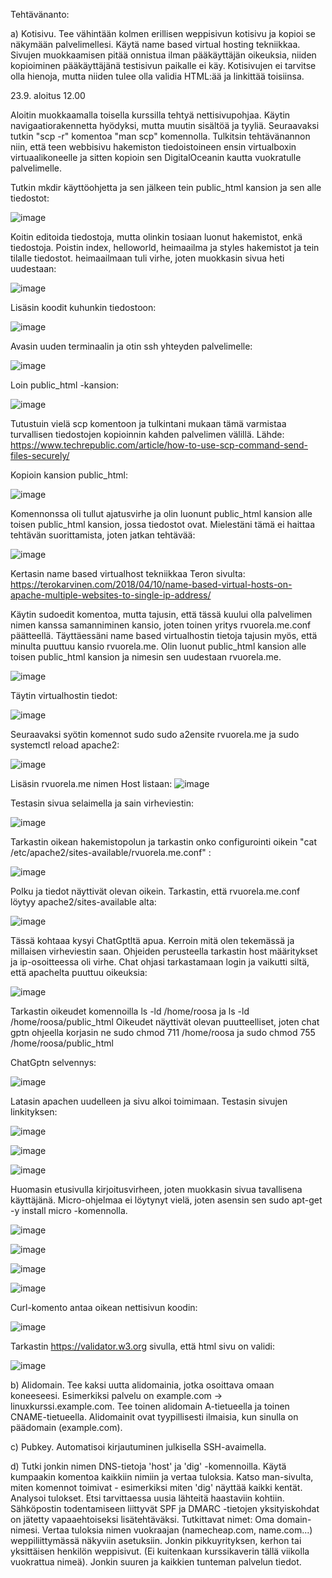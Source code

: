 Tehtävänanto:

a) Kotisivu. Tee vähintään kolmen erillisen weppisivun kotisivu ja kopioi se näkymään palvelimellesi. Käytä name based virtual hosting tekniikkaa. Sivujen muokkaamisen pitää onnistua ilman pääkäyttäjän oikeuksia, niiden kopioiminen pääkäyttäjänä testisivun paikalle ei käy. Kotisivujen ei tarvitse olla hienoja, mutta niiden tulee olla validia HTML:ää ja linkittää toisiinsa.

23.9. aloitus 12.00

Aloitin muokkaamalla toisella kurssilla tehtyä nettisivupohjaa. Käytin navigaatiorakennetta hyödyksi, mutta muutin sisältöä ja tyyliä. 
Seuraavaksi tutkin "scp -r" komentoa "man scp" komennolla. Tulkitsin tehtävänannon niin, että teen webbisivu hakemiston tiedoistoineen ensin virtualboxin virtuaalikoneelle ja sitten kopioin sen DigitalOceanin kautta vuokratulle palvelimelle. 

Tutkin mkdir käyttöohjetta ja sen jälkeen tein public_html kansion ja sen alle tiedostot:

![image](https://github.com/user-attachments/assets/fb0da562-8058-4295-a2a1-bfcd35ee2f22)

Koitin editoida tiedostoja, mutta olinkin tosiaan luonut hakemistot, enkä tiedostoja. Poistin index, helloworld, heimaailma ja styles hakemistot ja tein tilalle tiedostot. heimaailmaan tuli virhe, joten muokkasin sivua heti uudestaan:

![image](https://github.com/user-attachments/assets/0fcc36aa-e926-4297-8d82-18ae55998484)

Lisäsin koodit kuhunkin tiedostoon:

![image](https://github.com/user-attachments/assets/521dfde0-6f99-457d-997e-e3cb501ab11f)

Avasin uuden terminaalin ja otin ssh yhteyden palvelimelle: 

![image](https://github.com/user-attachments/assets/6e769b10-eda4-44f3-8136-55561916ca17)

Loin public_html -kansion:

![image](https://github.com/user-attachments/assets/914094c0-b4f2-4600-91ed-0cc38504b5b6)

Tutustuin vielä scp komentoon ja tulkintani mukaan tämä varmistaa turvallisen tiedostojen kopioinnin kahden palvelimen välillä. Lähde: https://www.techrepublic.com/article/how-to-use-scp-command-send-files-securely/

Kopioin kansion public_html:

![image](https://github.com/user-attachments/assets/0cbcf563-24d0-4a00-ab97-58483d9e970b)

Komennonssa oli tullut ajatusvirhe ja olin luonunt public_html kansion alle toisen public_html kansion, jossa tiedostot ovat. Mielestäni tämä ei haittaa tehtävän suorittamista, joten jatkan tehtävää:

![image](https://github.com/user-attachments/assets/2cfe4549-3877-4503-8935-10566f89829b)

Kertasin name based virtualhost tekniikkaa Teron sivulta: https://terokarvinen.com/2018/04/10/name-based-virtual-hosts-on-apache-multiple-websites-to-single-ip-address/ 

Käytin sudoedit komentoa, mutta tajusin, että tässä kuului olla palvelimen nimen kanssa samanniminen kansio, joten toinen yritys rvuorela.me.conf päätteellä. Täyttäessäni name based virtualhostin tietoja tajusin myös, että minulta puuttuu kansio rvuorela.me. Olin luonut public_html kansion alle toisen public_html kansion ja nimesin sen uudestaan rvuorela.me. 

![image](https://github.com/user-attachments/assets/27835a3e-ef74-443b-84a8-de0e7c8e6b73)

Täytin virtualhostin tiedot:

![image](https://github.com/user-attachments/assets/6538af4d-8305-4f67-b7b3-7979eff3860d)

Seuraavaksi syötin komennot sudo sudo a2ensite rvuorela.me ja sudo systemctl reload apache2:

![image](https://github.com/user-attachments/assets/d1232b05-b9f8-41ff-aabc-4c95090504d9)

Lisäsin rvuorela.me nimen Host listaan:
![image](https://github.com/user-attachments/assets/caf91eaf-fae5-4437-883b-a601c3f65804)

Testasin sivua selaimella ja sain virheviestin: 

![image](https://github.com/user-attachments/assets/791410bf-938a-42dc-a92a-70856f3f6a0f)

Tarkastin oikean hakemistopolun ja tarkastin onko configurointi oikein "cat /etc/apache2/sites-available/rvuorela.me.conf" :

![image](https://github.com/user-attachments/assets/a10882a1-7d3a-49d0-93c1-fff8776f4841)

Polku ja tiedot näyttivät olevan oikein.
Tarkastin, että rvuorela.me.conf löytyy apache2/sites-available alta:

![image](https://github.com/user-attachments/assets/7c780aea-75ea-4069-8e6e-d038423506d0)

Tässä kohtaaa kysyi ChatGptltä apua. Kerroin mitä olen tekemässä ja millaisen virheviestin saan. Ohjeiden perusteella tarkastin host määritykset ja ip-osoitteessa oli virhe. Chat ohjasi tarkastamaan login ja vaikutti siltä, että apachelta puuttuu oikeuksia: 

![image](https://github.com/user-attachments/assets/804344cb-08ee-4c47-8a04-8cbefeb4907c)

Tarkastin oikeudet komennoilla ls -ld /home/roosa ja ls -ld /home/roosa/public_html
Oikeudet näyttivät olevan puutteelliset, joten chat gptn ohjeella korjasin ne sudo chmod 711 /home/roosa ja sudo chmod 755 /home/roosa/public_html

ChatGptn selvennys:

![image](https://github.com/user-attachments/assets/07f91d28-b226-4261-90be-365459e5e98e)

Latasin apachen uudelleen ja sivu alkoi toimimaan. Testasin sivujen linkityksen:

![image](https://github.com/user-attachments/assets/d447b27a-3498-471f-99ab-50ad315a6a64)

![image](https://github.com/user-attachments/assets/3533f56f-4a61-4c9d-8b69-2491cbb90dc5)

![image](https://github.com/user-attachments/assets/b57d2e49-d1ff-4272-9234-d8073878352e)

Huomasin etusivulla kirjoitusvirheen, joten muokkasin sivua tavallisena käyttäjänä. Micro-ohjelmaa ei löytynyt vielä, joten asensin sen sudo apt-get -y install micro -komennolla. 

![image](https://github.com/user-attachments/assets/2b09492c-895e-42d1-aa6e-8beeb83e32e5)

![image](https://github.com/user-attachments/assets/ebd3599f-57a3-4a2e-a3ec-70b923218db1)

![image](https://github.com/user-attachments/assets/4183cc1b-c170-4408-98a9-51479af1eec0)

![image](https://github.com/user-attachments/assets/d38d0496-4f62-468d-bf07-38d958b06508)

Curl-komento antaa oikean nettisivun koodin:

![image](https://github.com/user-attachments/assets/b4499ecc-0c67-4ddb-87a1-86e21851b55e)

Tarkastin https://validator.w3.org sivulla, että html sivu on validi:

![image](https://github.com/user-attachments/assets/db41fd21-fded-441f-8fe2-e07afe40c82a)



b) Alidomain. Tee kaksi uutta alidomainia, jotka osoittava omaan koneeseesi. Esimerkiksi palvelu on example.com -> linuxkurssi.example.com. Tee toinen alidomain A-tietueella ja toinen CNAME-tietueella. Alidomainit ovat tyypillisesti ilmaisia, kun sinulla on päädomain (example.com).

c) Pubkey. Automatisoi kirjautuminen julkisella SSH-avaimella.

d) Tutki jonkin nimen DNS-tietoja 'host' ja 'dig' -komennoilla. Käytä kumpaakin komentoa kaikkiin nimiin ja vertaa tuloksia. Katso man-sivulta, miten komennot toimivat - esimerkiksi miten 'dig' näyttää kaikki kentät. Analysoi tulokset. Etsi tarvittaessa uusia lähteitä haastaviin kohtiin. Sähköpostin todentamiseen liittyvät SPF ja DMARC -tietojen yksityiskohdat on jätetty vapaaehtoiseksi lisätehtäväksi. Tutkittavat nimet:
  Oma domain-nimesi. Vertaa tuloksia nimen vuokraajan (namecheap.com, name.com...) weppiliittymässä näkyviin asetuksiin.
  Jonkin pikkuyrityksen, kerhon tai yksittäisen henkilön weppisivut. (Ei kuitenkaan kurssikaverin tällä viikolla vuokrattua nimeä).
  Jonkin suuren ja kaikkien tunteman palvelun tiedot.

